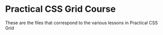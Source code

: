 # Practical CSS Grid Course

These are the files that correspond to the various lessons in Practical CSS Grid
